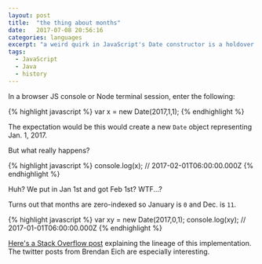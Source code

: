 ```yaml
---
layout: post
title:  "the thing about months"
date:   2017-07-08 20:56:16
categories: languages
excerpt: "a weird quirk in JavaScript's Date constructor is a holdover from days gone by"
tags:
  - JavaScript
  - Java
  - history
---
```


In a browser JS console or Node terminal session, enter the following:

{% highlight javascript %}
var x = new Date(2017,1,1);
{% endhighlight %}

The expectation would be this would create a new `Date` object representing Jan. 1, 2017.

But what really happens?

{% highlight javascript %}
console.log(x);
// 2017-02-01T06:00:00.000Z
{% endhighlight %}

Huh?  We put in Jan 1st and got Feb 1st?  WTF...?

Turns out that months are zero-indexed so January is `0` and Dec. is `11`.

{% highlight javascript %}
var xy = new Date(2017,0,1);
console.log(xy);
// 2017-01-01T06:00:00.000Z
{% endhighlight %}

[Here's a Stack Overflow post](https://stackoverflow.com/questions/2552483/why-does-the-month-argument-range-from-0-to-11-in-javascripts-date-constructor) explaining the lineage of this implementation.  The twitter posts from Brendan Eich are especially interesting.
